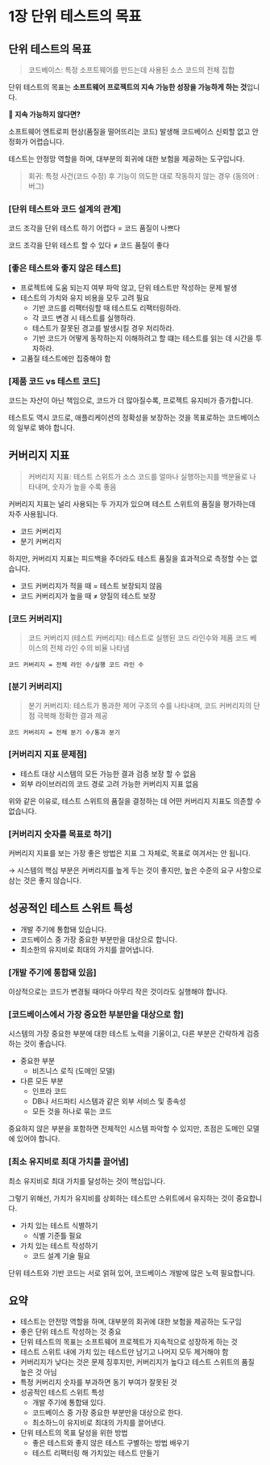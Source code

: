 # 1장 단위 테스트의 목표

## 단위 테스트의 목표

> 코드베이스: 특정 소프트웨어를 만드는데 사용된 소스 코드의 전체 집합

단위 테스트의 목표는 **소프트웨어 프로젝트의 지속 가능한 성장을 가능하게 하는 것**입니다.

**🤔 지속 가능하지 않다면?**

소프트웨어 엔트로피 현상(품질을 떨어뜨리는 코드) 발생해 코드베이스 신뢰할 없고 안정화가 어렵습니다.

테스트는 안정망 역할을 하며, 대부분의 회귀에 대한 보험을 제공하는 도구입니다.

> 회귀: 특정 사건(코드 수정) 후 기능이 의도한 대로 작동하지 않는 경우 (동의어 : 버그)

### \[단위 테스트와 코드 설계의 관계]

코드 조각을 단위 테스트 하기 어렵다 = 코드 품질이 나쁘다

코드 조각을 단위 테스트 할 수 있다 ≠ 코드 품질이 좋다

### \[좋은 테스트와 좋지 않은 테스트]

* 프로젝트에 도움 되는지 여부 파악 않고, 단위 테스트만 작성하는 문제 발생
* 테스트의 가치와 유지 비용을 모두 고려 필요
  * 기반 코드를 리팩터링할 때 테스트도 리팩터링하라.
  * 각 코드 변경 시 테스트를 실행하라.
  * 테스트가 잘못된 경고를 발생시킬 경우 처리하라.
  * 기반 코드가 어떻게 동작하는지 이해하려고 할 떄는 테스트를 읽는 데 시간을 투자하라.
* 고품질 테스트에만 집중해야 함

### \[제품 코드 vs 테스트 코드]

코드는 자산이 아닌 책임으로, 코드가 더 많아질수록, 프로젝트 유지비가 증가합니다.

테스트도 역시 코드로, 애플리케이션의 정확성을 보장하는 것을 목표로하는 코드베이스의 일부로 봐야 합니다.

## 커버리지 지표

> 커버리지 지표: 테스트 스위트가 소스 코드를 얼마나 실행하는지를 백분율로 나타내며, 숫자가 높을 수록 좋음

커버리지 지표는 널리 사용되는 두 가지가 있으며 테스트 스위트의 품질을 평가하는데 자주 사용됩니다.

* 코드 커버리지
* 분기 커버리지

하지만, 커버리지 지표는 피드백을 주더라도 테스트 품질을 효과적으로 측정할 수는 없습니다.

* 코드 커버리지가 적을 때 = 테스트 보장되지 않음
* 코드 커버리지가 높을 때 ≠ 양질의 테스트 보장

### \[코드 커버리지]

> 코드 커버리지 (테스트 커버리지): 테스트로 실행된 코드 라인수와 제품 코드 베이스의 전체 라인 수의 비율 나타냄

```
코드 커버리지 = 전체 라인 수/실행 코드 라인 수
```

### \[분기 커버리지]

> 분기 커버리지: 테스트가 통과한 제어 구조의 수를 나타내며, 코드 커버리지의 단점 극복해 정확한 결과 제공

```
코드 커버리지 = 전체 분기 수/통과 분기
```

### \[커버리지 지표 문제점]

* 테스트 대상 시스템의 모든 가능한 결과 검증 보장 할 수 없음
* 외부 라이브러리의 코드 경로 고려 가능한 커버리지 지표 없음

위와 같은 이유로, 테스트 스위트의 품질을 결정하는 데 어떤 커버리지 지표도 의존할 수 없습니다.

### \[커버리지 숫자를 목표로 하기]

커버리지 지표를 보는 가장 좋은 방법은 지표 그 자체로, 목표로 여겨서는 안 됩니다.

→ 시스템의 핵심 부분은 커버리지를 높게 두는 것이 좋지만, 높은 수준의 요구 사항으로 삼는 것은 좋지 않습니다.

## 성공적인 테스트 스위트 특성

* 개발 주기에 통합돼 있습니다.
* 코드베이스 중 가장 중요한 부분만을 대상으로 합니다.
* 최소한의 유지비로 최대의 가치를 끌어냅니다.

### \[개발 주기에 통합돼 있음]

이상적으로는 코드가 변경될 때마다 아무리 작은 것이라도 실행해야 합니다.

### \[코드베이스에서 가장 중요한 부분만을 대상으로 함]

시스템의 가장 중요한 부분에 대한 테스트 노력을 기울이고, 다른 부분은 간략하게 검증하는 것이 좋습니다.

* 중요한 부분
  * 비즈니스 로직 (도메인 모델)
* 다른 모든 부분
  * 인프라 코드
  * DB나 서드파티 시스템과 같은 외부 서비스 및 종속성
  * 모든 것을 하나로 묶는 코드

중요하지 않은 부분을 포함하면 전체적인 시스템 파악할 수 있지만, 초점은 도메인 모델에 있어야 합니다.

### \[최소 유지비로 최대 가치를 끌어냄]

최소 유지비로 최대 가치를 달성하는 것이 핵심입니다.

그렇기 위해선, 가치가 유지비를 상회하는 테스트만 스위트에서 유지하는 것이 중요합니다.

* 가치 있는 테스트 식별하기
  * 식별 기준틀 필요
* 가치 있는 테스트 작성하기
  * 코드 설계 기술 필요

단위 테스트와 기반 코드는 서로 얽혀 있어, 코드베이스 개발에 많은 노력 필요합니다.

## 요약

* 테스트는 안전망 역할을 하며, 대부분의 회귀에 대한 보험을 제공하는 도구임
* 좋은 단위 테스트 작성하는 것 중요
* 단위 테스트의 목표는 소프트웨어 프로젝트가 지속적으로 성장하게 하는 것
* 테스트 스위트 내에 가치 있는 테스트만 남기고 나머지 모두 제거해야 함
* 커버리지가 낮다는 것은 문제 징후지만, 커버리지가 높다고 테스트 스위트의 품질 높은 것 아님
* 특정 커버리지 숫자를 부과하면 동기 부여가 잘못된 것
* 성공적인 테스트 스위트 특성
  * 개발 주기에 통합돼 있다.
  * 코드베이스 중 가장 중요한 부분만을 대상으로 한다.
  * 최소하느이 유지비로 최대의 가치를 끌어낸다.
* 단위 테스트의 목표 달성을 위한 방법
  * 좋은 테스트와 좋지 않은 테스트 구별하는 방법 배우기
  * 테스트 리팩터링 해 가치있는 테스트 만들기
